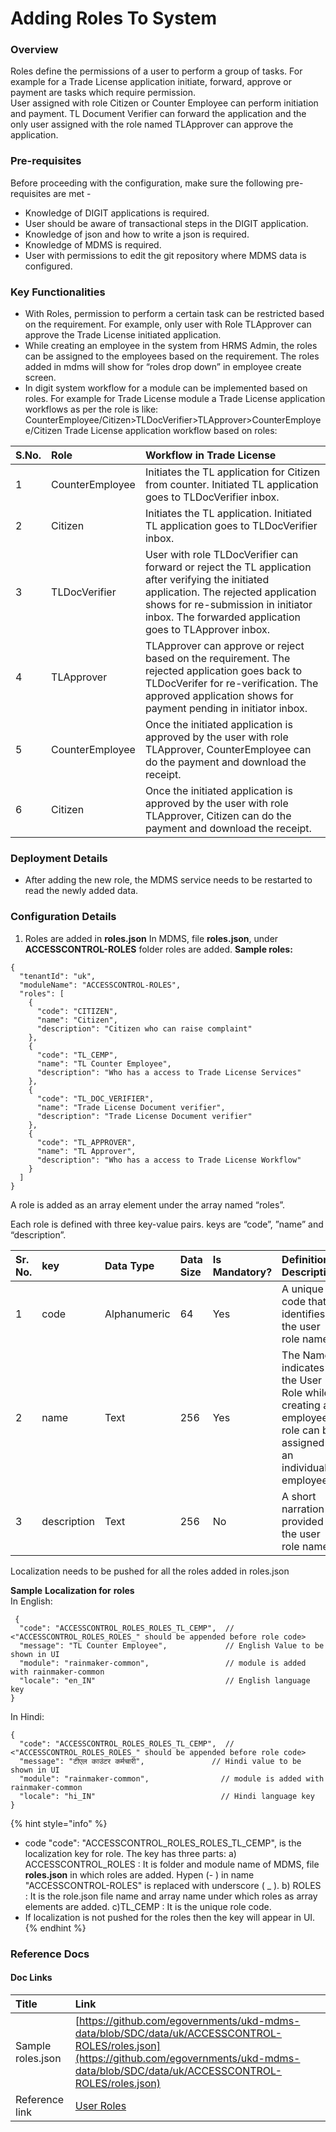 # Adding Roles To System

### Overview <a id="Overview"></a>

Roles define the permissions of a user to perform a group of tasks. For example for a Trade License application initiate, forward, approve or payment are tasks which require permission.  
User assigned with role Citizen or Counter Employee can perform initiation and payment. TL Document Verifier can forward the application and the only user assigned with the role named TLApprover can approve the application.

### Pre-requisites <a id="Pre-requisites"></a>

Before proceeding with the configuration, make sure the following pre-requisites are met -

* Knowledge of DIGIT applications is required.
* User should be aware of transactional steps in the DIGIT application.
* Knowledge of json and how to write a json is required.
* Knowledge of MDMS is required.
* User with permissions to edit the git repository where MDMS data is configured.

### Key Functionalities <a id="Key-Functionalities"></a>

* With Roles, permission to perform a certain task can be restricted based on the requirement. For example, only user with Role TLApprover can approve the Trade License initiated application.
* While creating an employee in the system from HRMS Admin, the roles can be assigned to the employees based on the requirement. The roles added in mdms will show for “roles drop down” in employee create screen.
* In digit system workflow for a module can be implemented based on roles. For example for Trade License module a Trade License application workflows as per the role is like: CounterEmployee/Citizen&gt;TLDocVerifier&gt;TLApprover&gt;CounterEmployee/Citizen Trade License application workflow based on roles:

| S.No. | Role | Workflow in Trade License |
| :--- | :--- | :--- |
| 1 | CounterEmployee | Initiates the TL application for Citizen from counter. Initiated TL application goes to TLDocVerifier inbox. |
| 2 | Citizen | Initiates the TL application. Initiated TL application goes to TLDocVerifier inbox. |
| 3 | TLDocVerifier | User with role TLDocVerifier can forward or reject the TL application after verifying the initiated application. The rejected application shows for re-submission in initiator inbox. The forwarded application goes to TLApprover inbox. |
| 4 | TLApprover | TLApprover can approve or reject based on the requirement. The rejected application goes back to TLDocVerifer for re-verification. The approved application shows for payment pending in initiator inbox. |
| 5 | CounterEmployee | Once the initiated application is approved by the user with role TLApprover, CounterEmployee can do the payment and download the receipt. |
| 6 | Citizen | Once the initiated application is approved by the user with role TLApprover, Citizen can do the payment and download the receipt. |

### Deployment Details <a id="Deployment-Details"></a>

* After adding the new role, the MDMS service needs to be restarted to read the newly added data.

### Configuration Details <a id="Configuration-Details"></a>

1. Roles are added in **roles.json** In MDMS, file **roles.json**, under **ACCESSCONTROL-ROLES** folder roles are added. **Sample roles:**

```text
{
  "tenantId": "uk",
  "moduleName": "ACCESSCONTROL-ROLES",
  "roles": [
    {
      "code": "CITIZEN",
      "name": "Citizen",
      "description": "Citizen who can raise complaint"
    },
    {
      "code": "TL_CEMP",
      "name": "TL Counter Employee",
      "description": "Who has a access to Trade License Services"
    },
    {
      "code": "TL_DOC_VERIFIER",
      "name": "Trade License Document verifier",
      "description": "Trade License Document verifier"
    },
    {
      "code": "TL_APPROVER",
      "name": "TL Approver",
      "description": "Who has a access to Trade License Workflow"
    }
  ]
}
```

A role is added as an array element under the array named “roles”.

Each role is defined with three key-value pairs. keys are “code”, ”name” and “description”.

| Sr. No. | key | Data Type | Data Size | Is Mandatory? | Definition/ Description |
| :--- | :--- | :--- | :--- | :--- | :--- |
| 1 | code | Alphanumeric | 64 | Yes | A unique code that identifies the user role name. |
| 2 | name | Text | 256 | Yes | The Name indicates the User Role while creating an employee a role can be assigned to an individual employee. |
| 3 | description | Text | 256 | No | A short narration provided to the user role name. |

Localization needs to be pushed for all the roles added in roles.json

**Sample** **Localization for** **roles**   
In English:

```text
 {
  "code": "ACCESSCONTROL_ROLES_ROLES_TL_CEMP",  // <"ACCESSCONTROL_ROLES_ROLES_" should be appended before role code>
  "message": "TL Counter Employee",             // English Value to be shown in UI
  "module": "rainmaker-common",                 // module is added with rainmaker-common
  "locale": "en_IN"                             // English language key
}
```

In Hindi:

```text
{
  "code": "ACCESSCONTROL_ROLES_ROLES_TL_CEMP",  // <"ACCESSCONTROL_ROLES_ROLES_" should be appended before role code>
  "message": "टीएल काउंटर कर्मचारी",               // Hindi value to be shown in UI
  "module": "rainmaker-common",                // module is added with rainmaker-common
  "locale": "hi_IN"                            // Hindi language key
}
```

{% hint style="info" %}
* code "code": "ACCESSCONTROL\_ROLES\_ROLES\_TL\_CEMP", is the localization key for role. The key has three parts: a\) ACCESSCONTROL\_ROLES : It is folder and module name of MDMS, file **roles.json** in which roles are added. Hypen \(- \) in name "ACCESSCONTROL-ROLES" is replaced with underscore \( \_ \). b\) ROLES : It is the role.json file name and array name under which roles as array elements are added. c\)TL\_CEMP : It is the unique role code.
* If localization is not pushed for the roles then the key will appear in UI.
{% endhint %}

### Reference Docs <a id="Reference-Docs"></a>

#### Doc Links <a id="Doc-Links"></a>

| **Title**  | **Link** |
| :--- | :--- |
|  Sample roles.json | [https://github.com/egovernments/ukd-mdms-data/blob/SDC/data/uk/ACCESSCONTROL-ROLES/roles.json](https://github.com/egovernments/ukd-mdms-data/blob/SDC/data/uk/ACCESSCONTROL-ROLES/roles.json) |
| Reference link | [User Roles](https://digit-discuss.atlassian.net/wiki/spaces/DO/pages/428769455/User+Roles) |

